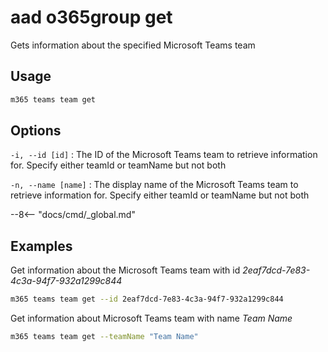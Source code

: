# aad o365group get

Gets information about the specified Microsoft Teams team

## Usage

```sh
m365 teams team get
```

## Options

`-i, --id [id]`
: The ID of the Microsoft Teams team to retrieve information for. Specify either teamId or teamName but not both

`-n, --name [name]`
: The display name of the Microsoft Teams team to retrieve information for. Specify either teamId or teamName but not both

--8<-- "docs/cmd/_global.md"

## Examples

Get information about the Microsoft Teams team with id _2eaf7dcd-7e83-4c3a-94f7-932a1299c844_

```sh
m365 teams team get --id 2eaf7dcd-7e83-4c3a-94f7-932a1299c844
```

Get information about Microsoft Teams team with name _Team Name_

```sh
m365 teams team get --teamName "Team Name"
```